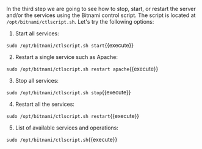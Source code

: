 In the third step we are going to see how to stop, start, or restart the server and/or the services using the Bitnami control script. The script is located at `/opt/bitnami/ctlscript.sh`. Let's try the following options:

1. Start all services:

`sudo /opt/bitnami/ctlscript.sh start`{{execute}}

2. Restart a single service such as Apache:

`sudo /opt/bitnami/ctlscript.sh restart apache`{{execute}}

3. Stop all services:

`sudo /opt/bitnami/ctlscript.sh stop`{{execute}}

4. Restart all the services:

`sudo /opt/bitnami/ctlscript.sh restart`{{execute}}

5. List of available services and operations:

`sudo /opt/bitnami/ctlscript.sh`{{execute}}
